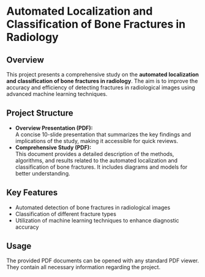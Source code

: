 # Automated Localization and Classification of Bone Fractures in Radiology

## Overview
This project presents a comprehensive study on the **automated localization and classification of bone fractures in radiology**. The aim is to improve the accuracy and efficiency of detecting fractures in radiological images using advanced machine learning techniques.

## Project Structure
- **Overview Presentation (PDF):**  
  A concise 10-slide presentation that summarizes the key findings and implications of the study, making it accessible for quick reviews.
- **Comprehensive Study (PDF):**  
  This document provides a detailed description of the methods, algorithms, and results related to the automated localization and classification of bone fractures. It includes diagrams and models for better understanding.

## Key Features
- Automated detection of bone fractures in radiological images
- Classification of different fracture types
- Utilization of machine learning techniques to enhance diagnostic accuracy

## Usage
The provided PDF documents can be opened with any standard PDF viewer. They contain all necessary information regarding the project.
